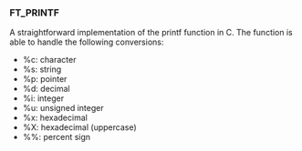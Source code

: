 ### FT_PRINTF
A straightforward implementation of the printf function in C. The function is able to handle the following conversions:
- %c: character
- %s: string
- %p: pointer
- %d: decimal
- %i: integer
- %u: unsigned integer
- %x: hexadecimal
- %X: hexadecimal (uppercase)
- %%: percent sign

